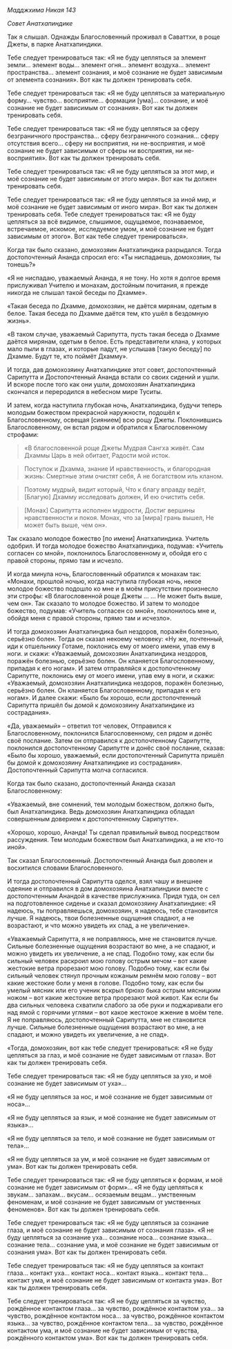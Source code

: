*Мадджхима Никая 143*

*Совет Анатхапиндике*

Так я слышал\. Однажды Благословенный проживал в Саваттхи, в роще Джеты, в парке Анатхапиндики\.

Тебе следует тренироваться так: «Я не буду цепляться за элемент земли…   элемент воды\.\.\. элемент огня\.\.\. элемент воздуха\.\.\. элемент пространства\.\.\. элемент сознания, и моё сознание не будет зависимым от элемента сознания»\. Вот как ты должен тренировать себя\.

Тебе следует тренироваться так: «Я не буду цепляться за материальную форму…   чувство\.\.\. восприятие\.\.\. формации \[ума\]\.\.\. сознание, и моё сознание не будет зависимым от сознания»\. Вот как ты должен тренировать себя\.

Тебе следует тренироваться так: «Я не буду цепляться за сферу безграничного пространства…   сферу безграничного сознания… сферу отсутствия всего… сферу ни восприятия, ни не\-восприятия, и моё сознание не будет зависимым от сферы ни восприятия, ни не\-восприятия»\. Вот как ты должен тренировать себя\.

Тебе следует тренироваться так: «Я не буду цепляться за этот мир, и моё сознание не будет зависимым от этого мира»\. Вот как ты должен тренировать себя\.

Тебе следует тренироваться так: «Я не буду цепляться за иной мир, и моё сознание не будет зависимым от иного мира»\. Вот как ты должен тренировать себя\. Тебе следует тренироваться так: «Я не буду цепляться за всё видимое, слышимое, ощущаемое, познаваемое, встречаемое, искомое, исследуемое умом, и моё сознание не будет зависимым от этого»\. Вот как тебе следует тренироваться»\.

Когда так было сказано, домохозяин Анатхапиндика разрыдался\. Тогда достопочтенный Ананда спросил его: «Ты ниспадаешь, домохозяин,  ты тонешь?»

«Я не ниспадаю, уважаемый Ананда, я не тону\. Но хотя я долгое время прислуживал Учителю и монахам, достойным почитания, я прежде никогда не слышал такой беседы по Дхамме»\.

«Такая беседа по Дхамме, домохозяин, не даётся мирянам, одетым в белое\. Такая беседа по Дхамме даётся тем, кто ушёл в бездомную жизнь»\.

«В таком случае, уважаемый Сарипутта, пусть такая беседа о Дхамме даётся мирянам, одетым в белое\. Есть представители клана, у которых мало пыли в глазах,  и которые падут, не услышав \[такую беседу\] по Дхамме\. Будут те, кто поймёт Дхамму»\.

И тогда, дав домохозяину Анатхапиндике этот совет, достопочтенный Сарипутта и Достопочтенный Ананда встали со своих сидений и ушли\. И вскоре после того как они ушли, домохозяин Анатхапиндика скончался и переродился в небесном мире Туситы\.

И затем, когда наступила глубокая ночь, Анатхапиндика, будучи теперь молодым божеством прекрасной наружности, подошёл к Благословенному, освещая \[сиянием\] всю рощу Джеты\. Поклонившись Благословенному, он встал рядом и обратился к Благословенному строфами:

> «В благословенной роще Джеты
> Мудрая Сангха живёт\.
> Сам Дхаммы Царь в ней обитает,
> Радости мой исток\.

> Поступок и Дхамма, знание
> И нравственность, и благородная жизнь:
> Смертные этим очистят себя,
> А не богатством иль кланом\.

> Поэтому мудрый, видит который,
> Что к благу вправду ведёт,
> \[Благую\] Дхамму исследовать должен,
> И ею очистить себя\.

> \[Монах\] Сарипутта исполнен мудрости,
> Достиг вершины нравственности и покоя\.
> Монах, что за \[мира\] грань вышел,
> Не может быть выше, чем он»\.

Так сказало молодое божество \[по имени\] Анатхапиндика\. Учитель одобрил\. И тогда молодое божество Анатхапиндика, подумав: «Учитель согласен со мной», поклонилось Благословенному и, обойдя его с правой стороны, прямо там и исчезло\.

И когда минула ночь, Благословенный обратился к монахам так: «Монахи, прошлой ночью, когда наступила глубокая ночь, некое молодое божество подошло ко мне и в моём присутствии произнесло эти строфы: «В благословенной роще Джеты \.\.\. \.\.\. Не может быть выше, чем он»\. Так сказало то молодое божество\. И затем то молодое божество, подумав: «Учитель согласен со мной», поклонилось мне и, обойдя меня с правой стороны, прямо там и исчезло»\.  





 

И тогда домохозяин Анатхапиндика был нездоров, поражён болезнью, серьёзно болен\. Тогда он сказал некоему человеку: «Ну же, почтенный, иди к отшельнику Готаме, поклонись ему от моего имени, упав ему в ноги\. и скажи: «Уважаемый, домохозяин Анатхапиндика нездоров, поражён болезнью, серьёзно болен\. Он кланяется Благословенному, припадая к его ногам»\. И затем отправляйся к достопочтенному Сарипутте, поклонись ему от моего имени, упав ему в ноги,  и скажи: «Уважаемый, домохозяин Анатхапиндика нездоров, поражён болезнью, серьёзно болен\. Он кланяется Благословенному, припадая к его ногам»\. И далее скажи: «Было бы хорошо, если достопочтенный Сарипутта пришёл бы домой к домохозяину Анатхапиндике из сострадания»\.

«Да, уважаемый» – ответил тот человек,  Отправился к Благословенному, поклонился Благословенному, сел рядом и донёс своё послание\. Затем он отправился к достопочтенному Сарипутте, поклонился достопочтенному Сарипутте и донёс своё послание, сказав: «Было бы хорошо, уважаемый, если достопочтенный Сарипутта пришёл бы домой к домохозяину Анатхапиндике из сострадания»\.        Достопочтенный Сарипутта молча согласился\.

Когда так было сказано, достопочтенный Ананда сказал Благословенному:

«Уважаемый, вне сомнений, тем молодым божеством, должно быть, был Анатхапиндика\. Ведь домохозяин Анатхапиндика обладал совершенным доверием к достопочтенному Сарипутте»\.

«Хорошо, хорошо, Ананда\! Ты сделал правильный вывод посредством рассуждения\. Тем молодым божеством был Анатхапиндика, а не кто\-то иной»\.

Так сказал Благословенный\. Достопочтенный Ананда был доволен и восхитился словами Благословенного\.

И тогда достопочтенный Сарипутта оделся, взял чашу и внешнее одеяние и отправился в дом домохозяина Анатхапиндики вместе с достопочтенным Анандой в качестве прислужника\.  Придя туда, он сел на подготовленное сиденье и сказал домохозяину Анатхапиндике: «Я надеюсь, ты поправляешься, домохозяин, я надеюсь, тебе становится лучше\.  Я надеюсь, твои болезненные ощущения спадают, а не возрастают, и что можно увидеть их спад, а не увеличение»\.

«Уважаемый Сарипутта, я не поправляюсь, мне не становится лучше\.  Сильные болезненные ощущения возрастают во мне, а не спадают, и можно увидеть их увеличение, а не спад\. Подобно тому, как если бы сильный человек раскроил мою голову острым мечом – вот какие жестокие ветра прорезают мою голову\.  Подобно тому, как если бы сильный человек стянул прочным кожаным ремнём мою голову – вот какие жестокие боли у меня в голове\.  Подобно тому, как если бы умелый мясник или его ученик вскрыл брюхо быка острым мясницким ножом – вот какие жестокие ветра прорезают мой живот\.  Как если бы два сильных человека схватили слабого за обе руки и поджаривали его над ямой с горячими углями –  вот какое жестокое жжение в моём теле\. Я не поправляюсь, достопочтенный Сарипутта, мне не становится лучше\.  Сильные болезненные ощущения возрастают во мне, а не спадают, и можно увидеть их увеличение, а не спад»\.

«Тогда, домохозяин, вот как тебе следует тренироваться: «Я не буду цепляться за глаз, и моё сознание не будет зависимым от глаза»\. Вот как ты должен тренировать себя\.

Тебе следует тренироваться так: «Я не буду цепляться за ухо, и моё сознание не будет зависимым от уха»\.\.\. 

 «Я не буду цепляться за нос, и моё сознание не будет зависимым от носа»\.\.\. 

 «Я не буду цепляться за язык, и моё сознание не будет зависимым от языка»\.\.\. 

 «Я не буду цепляться за тело, и моё сознание не будет зависимым от тела»\.\.\. 

 «Я не буду цепляться за ум, и моё сознание не будет зависимым от ума»\. Вот как ты должен тренировать себя\.

Тебе следует тренироваться так: «Я не буду цепляться к формам, и моё сознание не будет зависимым от форм»\.\.\.   «Я не буду цепляться к звукам\.\.\. запахам\.\.\. вкусам\.\.\. осязаемым вещам\.\.\. умственным феноменам, и моё сознание не будет зависимым от умственных феноменов»\. Вот как ты должен тренировать себя\.

Тебе следует тренироваться так: «Я не буду цепляться за сознание глаза, и моё сознание не будет зависимым от сознания глаза»\.   «Я не буду цепляться за сознание уха\.\.\. сознание носа\.\.\. сознание языка\.\.\. сознание тела\.\.\. сознание ума, и моё сознание не будет зависимым от сознания ума»\. Вот как ты должен тренировать себя\.

Тебе следует тренироваться так: «Я не буду цепляться за контакт глаза\.\.\.   контакт уха\.\.\. контакт носа\.\.\. контакт языка\.\.\. контакт тела\.\.\. контакт ума, и моё сознание не будет зависимым от контакта ума»\. Вот как ты должен тренировать себя\.

Тебе следует тренироваться так: «Я не буду цепляться за чувство, рождённое контактом глаза…   за чувство, рождённое контактом уха… за чувство, рождённое контактом носа… за чувство, рождённое контактом языка… за чувство, рождённое контактом тела… за чувство, рождённое контактом ума, и моё сознание не будет зависимым от чувства, рождённого контактом ума»\. Вот как ты должен тренировать себя\.

